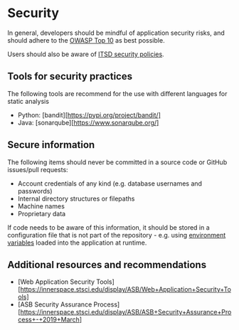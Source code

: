 # Security

In general, developers should be mindful of application security risks, and should adhere to 
the [OWASP Top 10](https://www.owasp.org/images/7/72/OWASP_Top_10-2017_%28en%29.pdf.pdf) as best 
possible.

Users should also be aware of [ITSD security policies](https://innerspace.stsci.edu/display/isec).
 
## Tools for security practices

The following tools are recommend for the use with different languages for static analysis
* Python: [bandit][https://pypi.org/project/bandit/]
* Java: [sonarqube][https://www.sonarqube.org/] 

## Secure information 

The following items should never be committed in a source code or GitHub issues/pull requests:

- Account credentials of any kind (e.g. database usernames and passwords)
- Internal directory structures or filepaths
- Machine names
- Proprietary data

If code needs to be aware of this information, it should be stored in a configuration file that is 
not part of the repository - e.g. using [environment variables](https://12factor.net/config) loaded
into the application at runtime.

## Additional resources and recommendations

* [Web Application Security Tools][https://innerspace.stsci.edu/display/ASB/Web+Application+Security+Tools]
* [ASB Security Assurance Process][https://innerspace.stsci.edu/display/ASB/ASB+Security+Assurance+Process+-+2019+March]
